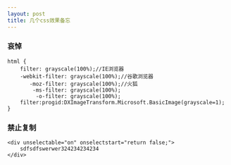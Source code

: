 ```yaml
---
layout: post
title: 几个css效果备忘
---
```

### 哀悼

	html {
		filter: grayscale(100%);//IE浏览器
		-webkit-filter: grayscale(100%);//谷歌浏览器
		   -moz-filter: grayscale(100%);//火狐
		    -ms-filter: grayscale(100%);
		     -o-filter: grayscale(100%);
		filter:progid:DXImageTransform.Microsoft.BasicImage(grayscale=1);
	}

### 禁止复制
	<div unselectable="on" onselectstart="return false;">
		sdfsdfswerwer324234234234
	</div>
